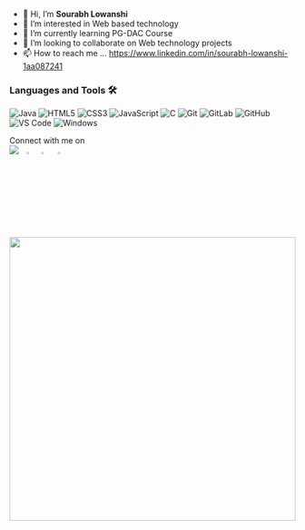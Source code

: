 
- 👋 Hi, I’m **Sourabh Lowanshi**
- 👀 I’m interested in Web based technology 
- 🌱 I’m currently learning PG-DAC Course
- 💞️ I’m looking to collaborate on Web technology projects 
- 📫 How to reach me ...
https://www.linkedin.com/in/sourabh-lowanshi-1aa087241

### Languages and Tools 🛠 
![Java](http://img.shields.io/badge/-Java-5B4638?style=flat-square&logo=java&logoColor=ffffff)
![HTML5](https://img.shields.io/badge/-HTML5-%23E44D27?style=flat-square&logo=html5&logoColor=ffffff)
![CSS3](https://img.shields.io/badge/-CSS3-%231572B6?style=flat-square&logo=css3)
![JavaScript](https://img.shields.io/badge/-JavaScript-%23F7DF1C?style=flat-square&logo=javascript&logoColor=000000&labelColor=%23F7DF1C&color=%23FFCE5A)
![C](http://img.shields.io/badge/-C-A8B9CC?style=flat-square&logo=c&logoColor=ffffff)
![Git](https://img.shields.io/badge/-Git-%23F05032?style=flat-square&logo=git&logoColor=%23ffffff)
![GitLab](https://img.shields.io/badge/-GitLab-FCA121?style=flat-square&logo=gitlab)
![GitHub](https://img.shields.io/badge/-GitHub-181717?style=flat-square&logo=github)
![VS Code](http://img.shields.io/badge/-VS%20Code-007ACC?style=flat-square&logo=visual-studio-code&logoColor=ffffff)
![Windows](http://img.shields.io/badge/-Windows-0078D6?style=flat-square&logo=windows&logoColor=ffffff)


<p>Connect with me on
<br>	
<a target="_blank" href="https://www.linkedin.com/in/sourabh-lowanshi-1aa087241"><img src="https://img.shields.io/badge/-LinkedIn-0077B5?style=for-the-badge&logo=Linkedin&logoColor=white"></img></a>&emsp;<a target="_blank" href="https://www.facebook.com/sourabhlowanshi22/"><img src="https://img.icons8.com/fluent/48/000000/facebook-new.png" width="3.5%"/></img></a>  &nbsp;<a target="_blank" href="https://www.instagram.com/sourabh1844_/"><img src="https://img.icons8.com/fluent/48/000000/instagram-new.png" width="3.5%"/></img></a>  &nbsp; <a target="_blank"  href="mailto:slowanshi21@gmail.com/"> <img src="https://img.icons8.com/fluent/48/000000/gmail.png" width="3.5%"/></img></a>
  
 <img
  width="100%"
  height="500px"
  src="https://www.aalpha.net/wp-content/uploads/2020/12/full-stack-development.gif"
/>
